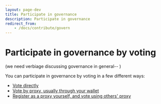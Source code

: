 ```yaml
---
layout: page-dev
title: Participate in governance
description: Participate in governance
redirect_from:
    - /docs/contribute/govern
---
```

# Participate in governance by voting

(we need verbiage discussing governance in general-- )

You can participate in governance by voting in a few different ways:
* [Vote directly]({{site.baseurl}}/docs/contribute/govern-voting)
* [Vote by proxy, usually through your wallet]({{site.baseurl}}/docs/contribute/govern-proxy-vote)
* [Register as a proxy yourself, and vote using others' proxy]({{site.baseurl}}/docs/contribute/govern-reg-proxy)  
